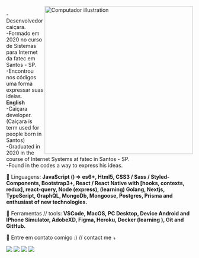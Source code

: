 <img src="https://raw.githubusercontent.com/MicaelliMedeiros/micaellimedeiros/master/image/computer-illustration.png" min-width="400px" max-width="400px" width="400px" align="right" alt="Computador illustration">

<p align="left"> 
-Desenvolvedor caiçara. <br>
-Formado em 2020 no curso de Sistemas para Internet da fatec em Santos - SP. <br>
-Encontrou nos códigos uma forma expressar suas ideias. <br>
<strong>English</strong> <br>
-Caiçara developer. (Caiçara is term used for people born in Santos)<br>
-Graduated in 2020 in the course of Internet Systems at fatec in Santos - SP. <br>
-Found in the codes a way to express his ideas. <br>
 
</p>

<p align="left">
  🦄 Linguagens: <strong>JavaScript () => es6+, Html5, CSS3 / Sass / Styled-Components, Bootstrap3+, React / React Native with [hooks, contexts, redux], react-query, Node (express), (learning) Golang, Nextjs, TypeScript, GraphQL, MongoDb, Mongoose, Postgres, Prisma and enthusiast of new technologies.</strong>
</p>

<p align="left">
  💼 Ferramentas // tools: <strong>VSCode, MacOS, PC Desktop, Device Android and IPhone Simulator, AdobeXD, Figma, Heroku, Docker (learning
), Git and GitHub.</strong>
</p>

<p align="left">
  💌 Entre em contato comigo :) // contact me ⤵️
</p>

<p align="left">
  <a href="mailto:guyi091192@gmail.com" alt="Gmail">
  <img src="https://img.shields.io/badge/-Gmail-FF0000?style=flat-square&labelColor=FF0000&logo=gmail&logoColor=white&link=LINK-DO-SEU-EMAIL" /></a>

  <a href="https://www.linkedin.com/in/guyi02/" alt="Linkedin">
  <img src="https://img.shields.io/badge/-Linkedin-0e76a8?style=flat-square&logo=Linkedin&logoColor=white&link=LINK-DO-SEU-LINKEDIN" /></a>

  <a href="https://www.facebook.com/guyi02" alt="Facebook">
  <img src="https://img.shields.io/badge/-Facebook-3b5998?style=flat-square&labelColor=3b5998&logo=facebook&logoColor=white&link=LINK-DO-SEU-FACEBOOK"/></a>

  <a href="https://www.instagram.com/_guiferreeira/" alt="Instagram">
  <img src="https://img.shields.io/badge/-Instagram-DF0174?style=flat-square&labelColor=DF0174&logo=instagram&logoColor=white&link=LINK-DO-SEU-INSTAGRAM"/></a>
</p>

